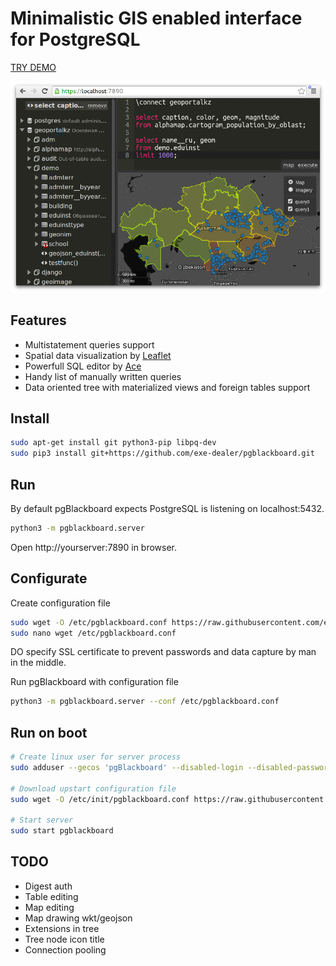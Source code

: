 # Minimalistic GIS enabled interface for PostgreSQL

[TRY DEMO](http://guest:guest@46.8.22.2:7890)

![screenshot](https://raw.githubusercontent.com/exe-dealer/pgblackboard/master/screenshot.png)

## Features

- Multistatement queries support
- Spatial data visualization by [Leaflet](http://leafletjs.com/)
- Powerfull SQL editor by [Ace](http://ace.c9.io)
- Handy list of manually written queries
- Data oriented tree with materialized views and foreign tables support


## Install

```bash
sudo apt-get install git python3-pip libpq-dev
sudo pip3 install git+https://github.com/exe-dealer/pgblackboard.git
```

## Run

By default pgBlackboard expects PostgreSQL is listening on localhost:5432.

```bash
python3 -m pgblackboard.server
```

Open http://yourserver:7890 in browser.

## Configurate

Create configuration file

```bash
sudo wget -O /etc/pgblackboard.conf https://raw.githubusercontent.com/exe-dealer/pgblackboard/master/pgblackboard.conf.example
sudo nano wget /etc/pgblackboard.conf
```

DO specify SSL certificate to prevent passwords and data capture by man in the middle.

Run pgBlackboard with configuration file

```bash
python3 -m pgblackboard.server --conf /etc/pgblackboard.conf
```

## Run on boot

```bash
# Create linux user for server process
sudo adduser --gecos 'pgBlackboard' --disabled-login --disabled-password --no-create-home pgblackboard

# Download upstart configuration file
sudo wget -O /etc/init/pgblackboard.conf https://raw.githubusercontent.com/exe-dealer/pgblackboard/master/upstart/pgblackboard.conf

# Start server
sudo start pgblackboard
```

## TODO

- Digest auth
- Table editing
- Map editing
- Map drawing wkt/geojson
- Extensions in tree
- Tree node icon title
- Connection pooling
